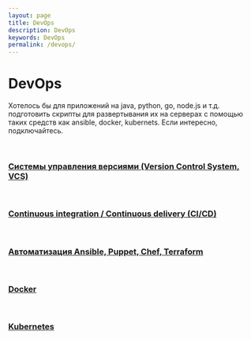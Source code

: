 ```yaml
---
layout: page
title: DevOps
description: DevOps
keywords: DevOps
permalink: /devops/
---
```


# DevOps

Хотелось бы для приложений на java, python, go, node.js и т.д. подготовить скрипты для развертывания их на серверах с помощью таких средств как ansible, docker, kubernets. Если интересно, подключайтесь.

<br/>

### [Системы управления версиями (Version Control System, VCS)](/dev/git/)

<br/>

### [Continuous integration / Continuous delivery (CI/CD)](/devops/cicd/)

<br/>

### [Автоматизация Ansible, Puppet, Chef, Terraform](/devops/automation/)

<br/>

### [Docker](/devops/containers/docker/)

<br/>

### [Kubernetes](/devops/containers/kubernetes/)
